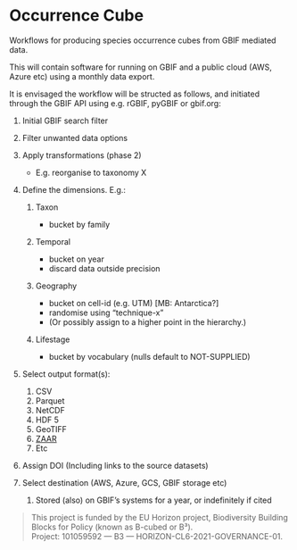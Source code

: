 # Occurrence Cube

Workflows for producing species occurrence cubes from GBIF mediated data.

This will contain software for running on GBIF and a public cloud (AWS, Azure etc) using a monthly data export. 

It is envisaged the workflow will be structed as follows, and initiated through the GBIF API using e.g. rGBIF, pyGBIF or gbif.org:

1. Initial GBIF search filter

2. Filter unwanted data options
    
2. Apply transformations (phase 2)
    
    * E.g. reorganise to taxonomy X
    
3. Define the dimensions. E.g.:

    1. Taxon
    
       * bucket by family
       
    2. Temporal
    
       * bucket on year
       * discard data outside precision
        
    3. Geography
    
       * bucket on cell-id (e.g. UTM) [MB: Antarctica?]
       * randomise using “technique-x”
       * (Or possibly assign to a higher point in the hierarchy.)
        
    4. Lifestage
    
       * bucket by vocabulary (nulls default to NOT-SUPPLIED)
        
4. Select output format(s):
 
    1. CSV
    2. Parquet
    3. NetCDF
    4. HDF 5
    5. GeoTIFF
    6. [ZAAR](https://zarr.readthedocs.io/en/stable/)
    7. Etc
    
5. Assign DOI (Including links to the source datasets)

6.  Select destination (AWS, Azure, GCS, GBIF storage etc)

    1. Stored (also) on GBIF’s systems for a year, or indefinitely if cited  
    
> This project is funded by the EU Horizon project, Biodiversity Building Blocks for Policy (known as B-cubed or B³).     
> Project: 101059592 — B3 — HORIZON-CL6-2021-GOVERNANCE-01. 

